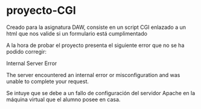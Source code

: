 # proyecto-CGI
Creado para la asignatura DAW, consiste en un script CGI enlazado a un html que nos valide si un formulario está cumplimentado

A la hora de probar el proyecto presenta el siguiente error que no se ha podido corregir:

Internal Server Error

The server encountered an internal error or misconfiguration and was unable to complete your request.

Se intuye que se debe a un fallo de configuración del servidor Apache en la máquina virtual que el alumno posee en casa.
